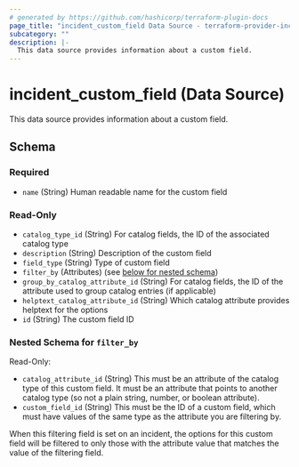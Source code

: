 ```yaml
---
# generated by https://github.com/hashicorp/terraform-plugin-docs
page_title: "incident_custom_field Data Source - terraform-provider-incident"
subcategory: ""
description: |-
  This data source provides information about a custom field.
---
```


# incident_custom_field (Data Source)

This data source provides information about a custom field.



<!-- schema generated by tfplugindocs -->
## Schema

### Required

- `name` (String) Human readable name for the custom field

### Read-Only

- `catalog_type_id` (String) For catalog fields, the ID of the associated catalog type
- `description` (String) Description of the custom field
- `field_type` (String) Type of custom field
- `filter_by` (Attributes) (see [below for nested schema](#nestedatt--filter_by))
- `group_by_catalog_attribute_id` (String) For catalog fields, the ID of the attribute used to group catalog entries (if applicable)
- `helptext_catalog_attribute_id` (String) Which catalog attribute provides helptext for the options
- `id` (String) The custom field ID

<a id="nestedatt--filter_by"></a>
### Nested Schema for `filter_by`

Read-Only:

- `catalog_attribute_id` (String) This must be an attribute of the catalog type of this custom field. It must be an attribute that points to another catalog type (so not a plain string, number, or boolean attribute).
- `custom_field_id` (String) This must be the ID of a custom field, which must have values of the same type as the attribute you are filtering by.

When this filtering field is set on an incident, the options for this custom field will be filtered to only those with the attribute value that matches the value of the filtering field.
